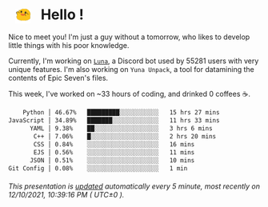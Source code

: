 <h1>   <img src="./spoink.gif" style="vertical-align:middle;" width="30px">   Hello ! </h1>

Nice to meet you! I'm just a guy without a tomorrow, who likes to develop little things with his poor knowledge.

Currently, I'm working on <a href='https://github.com/Asgarrrr/Luna'>`Luna`</a>, a Discord bot used by 55281 users with very unique features. I'm also working on `Yuna Unpack`, a tool for datamining the contents of Epic Seven's files.

This week, I've worked on ~33 hours of coding, and drinked 0 coffees ☕.

```
    Python │ 46.67%   █████████░░░░░░░░░░░   15 hrs 27 mins
JavaScript │ 34.89%   ███████░░░░░░░░░░░░░   11 hrs 33 mins
      YAML │ 9.38%    ██░░░░░░░░░░░░░░░░░░   3 hrs 6 mins
       C++ │ 7.06%    █░░░░░░░░░░░░░░░░░░░   2 hrs 20 mins
       CSS │ 0.84%    ░░░░░░░░░░░░░░░░░░░░   16 mins
       EJS │ 0.56%    ░░░░░░░░░░░░░░░░░░░░   11 mins
      JSON │ 0.51%    ░░░░░░░░░░░░░░░░░░░░   10 mins
Git Config │ 0.08%    ░░░░░░░░░░░░░░░░░░░░   1 min
```

###### This presentation is [updated](https://github.com/Asgarrrr) automatically every 5 minute, most recently on 12/10/2021, 10:39:16 PM ( UTC±0 ).